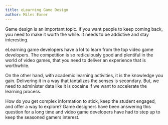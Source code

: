 ```yaml
---
title: eLearning Game Design
author: Miles Exner
---
```

Game design is an important topic. If you want people to keep coming back, you need to make it worth the while. It needs to be addictive and stay interesting. 

eLearning game developers have a lot to learn from the top video game developers. The competition is so rediculously good and plentiful in the world of video games, that you need to deliver an experience that is worthwhile. 

On the other hand, with academic learning activities, it is the knowledge you gain. Delivering it in a way that tantalizes the senses is secondary. But, we need to administer data like it is cocaine if we want to accelerate the learning process.

How do you get complex information to stick, keep the student engaged, and offer a way to explore? Game designers have been answering this question for a long time and video game developers have had to step up to keep the seasoned gamers interest. 
